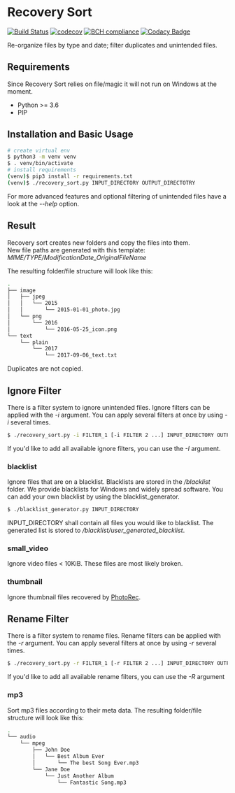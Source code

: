 # Recovery Sort
[![Build Status](https://travis-ci.org/weidenba/recovery_sort.svg)](https://travis-ci.org/weidenba/recovery_sort)
[![codecov](https://codecov.io/gh/weidenba/recovery_sort/branch/master/graph/badge.svg)](https://codecov.io/gh/weidenba/recovery_sort)
[![BCH compliance](https://bettercodehub.com/edge/badge/weidenba/recovery_sort?branch=master)](https://bettercodehub.com/)
[![Codacy Badge](https://api.codacy.com/project/badge/Grade/7febe610a17749ba9fbb9db419bc842e)](https://www.codacy.com/app/weidenba/recovery_sort?utm_source=github.com&amp;utm_medium=referral&amp;utm_content=weidenba/recovery_sort&amp;utm_campaign=Badge_Grade)

Re-organize files by type and date; filter duplicates and unintended files.

## Requirements
Since Recovery Sort relies on file/magic it will not run on Windows at the moment.  

* Python >= 3.6
* PIP

## Installation and Basic Usage

```sh
# create virtual env
$ python3 -m venv venv
$ . venv/bin/activate
# install requirements
(venv)$ pip3 install -r requirements.txt
(venv)$ ./recovery_sort.py INPUT_DIRECTORY OUTPUT_DIRECTOTRY
```

For more advanced features and optional filtering of unintended files have a look at the *--help* option.

## Result
Recovery sort creates new folders and copy the files into them.  
New file paths are generated with this template: *MIME/TYPE/ModificationDate_OriginalFileName*

The resulting folder/file structure will look like this:

```sh
.
├── image
│   ├── jpeg
│   │   └── 2015
│   │       └── 2015-01-01_photo.jpg
│   └── png
│       └── 2016
│           └── 2016-05-25_icon.png
└── text
    └── plain
        └── 2017
            └── 2017-09-06_text.txt

```
Duplicates are not copied.

## Ignore Filter

There is a filter system to ignore unintended files.
Ignore filters can be applied with the *-i* argument.
You can apply several filters at once by using *-i* several times.  

```sh
$ ./recovery_sort.py -i FILTER_1 [-i FILTER 2 ...] INPUT_DIRECTORY OUTPUT_DIRECTOTRY
```
If you'd like to add all available ignore filters, you can use the *-I* argument.

### blacklist
Ignore files that are on a blacklist.
Blacklists are stored in the */blacklist* folder.
We provide blacklists for Windows and widely spread software.
You can add your own blacklist by using the blacklist_generator. 

```sh
$ ./blacklist_generator.py INPUT_DIRECTORY
```

INPUT_DIRECTORY shall contain all files you would like to blacklist.
The generated list is stored to */blacklist/user_generated_blacklist*.  

### small_video
Ignore video files < 10KiB. These files are most likely broken.

### thumbnail
Ignore thumbnail files recovered by [PhotoRec](http://www.cgsecurity.org/wiki/PhotoRec).

## Rename Filter
There is a filter system to rename files.
Rename filters can be applied with the *-r* argument.
You can apply several filters at once by using *-r* several times.  

```sh
$ ./recovery_sort.py -r FILTER_1 [-r FILTER 2 ...] INPUT_DIRECTORY OUTPUT_DIRECTOTRY
```
If you'd like to add all available rename filters, you can use the *-R* argument

### mp3
Sort mp3 files according to their meta data.
The resulting folder/file structure will look like this:

```sh
.
└── audio
    └── mpeg
        ├── John Doe
        │   └── Best Album Ever
        │       └── The best Song Ever.mp3
        └── Jane Doe
            └── Just Another Album
                └── Fantastic Song.mp3
```
